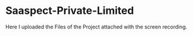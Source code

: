# Saaspect-Private-Limited
Here I uploaded the Files of the Project attached with the screen recording.
